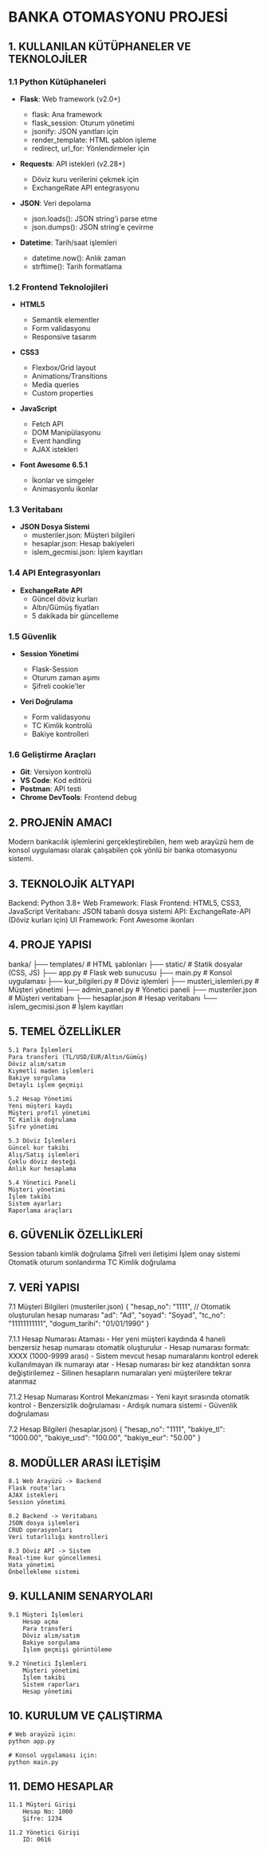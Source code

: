 # BANKA OTOMASYONU PROJESİ

## 1. KULLANILAN KÜTÜPHANELER VE TEKNOLOJİLER

### 1.1 Python Kütüphaneleri
- **Flask**: Web framework (v2.0+)
  - flask: Ana framework
  - flask_session: Oturum yönetimi
  - jsonify: JSON yanıtları için
  - render_template: HTML şablon işleme
  - redirect, url_for: Yönlendirmeler için

- **Requests**: API istekleri (v2.28+)
  - Döviz kuru verilerini çekmek için
  - ExchangeRate API entegrasyonu

- **JSON**: Veri depolama
  - json.loads(): JSON string'i parse etme
  - json.dumps(): JSON string'e çevirme

- **Datetime**: Tarih/saat işlemleri
  - datetime.now(): Anlık zaman
  - strftime(): Tarih formatlama

### 1.2 Frontend Teknolojileri
- **HTML5**
  - Semantik elementler
  - Form validasyonu
  - Responsive tasarım

- **CSS3**
  - Flexbox/Grid layout
  - Animations/Transitions
  - Media queries
  - Custom properties

- **JavaScript**
  - Fetch API
  - DOM Manipülasyonu
  - Event handling
  - AJAX istekleri

- **Font Awesome 6.5.1**
  - İkonlar ve simgeler
  - Animasyonlu ikonlar

### 1.3 Veritabanı
- **JSON Dosya Sistemi**
  - musteriler.json: Müşteri bilgileri
  - hesaplar.json: Hesap bakiyeleri
  - islem_gecmisi.json: İşlem kayıtları

### 1.4 API Entegrasyonları
- **ExchangeRate API**
  - Güncel döviz kurları
  - Altın/Gümüş fiyatları
  - 5 dakikada bir güncelleme

### 1.5 Güvenlik
- **Session Yönetimi**
  - Flask-Session
  - Oturum zaman aşımı
  - Şifreli cookie'ler

- **Veri Doğrulama**
  - Form validasyonu
  - TC Kimlik kontrolü
  - Bakiye kontrolleri

### 1.6 Geliştirme Araçları
- **Git**: Versiyon kontrolü
- **VS Code**: Kod editörü
- **Postman**: API testi
- **Chrome DevTools**: Frontend debug

## 2. PROJENİN AMACI
Modern bankacılık işlemlerini gerçekleştirebilen, hem web arayüzü hem de konsol uygulaması olarak çalışabilen çok yönlü bir banka otomasyonu sistemi.

## 3. TEKNOLOJİK ALTYAPI
Backend: Python 3.8+
Web Framework: Flask
Frontend: HTML5, CSS3, JavaScript
Veritabanı: JSON tabanlı dosya sistemi
API: ExchangeRate-API (Döviz kurları için)
UI Framework: Font Awesome ikonları

## 4. PROJE YAPISI
banka/
├── templates/              # HTML şablonları
├── static/                # Statik dosyalar (CSS, JS)
├── app.py                # Flask web sunucusu
├── main.py               # Konsol uygulaması
├── kur_bilgileri.py      # Döviz işlemleri
├── musteri_islemleri.py  # Müşteri yönetimi
├── admin_panel.py        # Yönetici paneli
├── musteriler.json       # Müşteri veritabanı
├── hesaplar.json        # Hesap veritabanı
└── islem_gecmisi.json   # İşlem kayıtları

## 5. TEMEL ÖZELLİKLER
    5.1 Para İşlemleri
    Para transferi (TL/USD/EUR/Altın/Gümüş)
    Döviz alım/satım
    Kıymetli maden işlemleri
    Bakiye sorgulama
    Detaylı işlem geçmişi

    5.2 Hesap Yönetimi
    Yeni müşteri kaydı
    Müşteri profil yönetimi
    TC Kimlik doğrulama
    Şifre yönetimi

    5.3 Döviz İşlemleri
    Güncel kur takibi
    Alış/Satış işlemleri
    Çoklu döviz desteği
    Anlık kur hesaplama

    5.4 Yönetici Paneli
    Müşteri yönetimi
    İşlem takibi
    Sistem ayarları
    Raporlama araçları

## 6. GÜVENLİK ÖZELLİKLERİ
Session tabanlı kimlik doğrulama
Şifreli veri iletişimi
İşlem onay sistemi
Otomatik oturum sonlandırma
TC Kimlik doğrulama

## 7. VERİ YAPISI
7.1 Müşteri Bilgileri (musteriler.json)
    {
        "hesap_no": "1111",        // Otomatik oluşturulan hesap numarası
        "ad": "Ad",
        "soyad": "Soyad",
        "tc_no": "11111111111",
        "dogum_tarihi": "01/01/1990"
    }

7.1.1 Hesap Numarası Ataması
    - Her yeni müşteri kaydında 4 haneli benzersiz hesap numarası otomatik oluşturulur
    - Hesap numarası formatı: XXXX (1000-9999 arası)
    - Sistem mevcut hesap numaralarını kontrol ederek kullanılmayan ilk numarayı atar
    - Hesap numarası bir kez atandıktan sonra değiştirilemez
    - Silinen hesapların numaraları yeni müşterilere tekrar atanmaz

7.1.2 Hesap Numarası Kontrol Mekanizması
    - Yeni kayıt sırasında otomatik kontrol
    - Benzersizlik doğrulaması
    - Ardışık numara sistemi
    - Güvenlik doğrulaması

7.2 Hesap Bilgileri (hesaplar.json)
    {
        "hesap_no": "1111",
        "bakiye_tl": "1000.00",
        "bakiye_usd": "100.00",
        "bakiye_eur": "50.00"
    }

## 8. MODÜLLER ARASI İLETİŞİM
    8.1 Web Arayüzü -> Backend
    Flask route'ları
    AJAX istekleri
    Session yönetimi

    8.2 Backend -> Veritabanı
    JSON dosya işlemleri
    CRUD operasyonları
    Veri tutarlılığı kontrolleri

    8.3 Döviz API -> Sistem
    Real-time kur güncellemesi
    Hata yönetimi
    Önbellekleme sistemi

## 9. KULLANIM SENARYOLARI
    9.1 Müşteri İşlemleri
        Hesap açma
        Para transferi
        Döviz alım/satım
        Bakiye sorgulama
        İşlem geçmişi görüntüleme

    9.2 Yönetici İşlemleri  
        Müşteri yönetimi
        İşlem takibi
        Sistem raporları
        Hesap yönetimi

## 10. KURULUM VE ÇALIŞTIRMA
    # Web arayüzü için:
    python app.py

    # Konsol uygulaması için:
    python main.py

## 11. DEMO HESAPLAR

    11.1 Müşteri Girişi
        Hesap No: 1000
        Şifre: 1234

    11.2 Yönetici Girişi
        ID: 0616